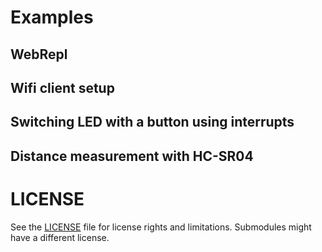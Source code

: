 # Examples

## WebRepl

## Wifi client setup

## Switching LED with a button using interrupts

## Distance measurement with HC-SR04

# LICENSE
See the [LICENSE](LICENSE) file for license rights and limitations.
Submodules might have a different license.
